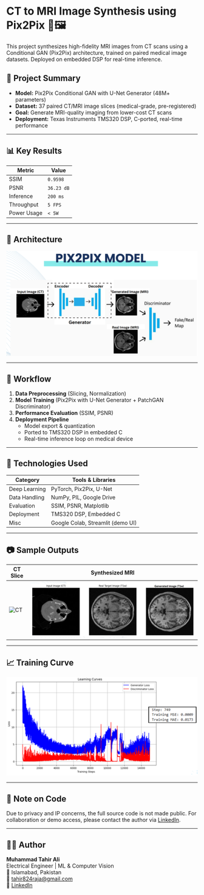 # CT to MRI Image Synthesis using Pix2Pix 🧠🖼️

This project synthesizes high-fidelity MRI images from CT scans using a Conditional GAN (Pix2Pix) architecture, trained on paired medical image datasets. Deployed on embedded DSP for real-time inference.

## 🔬 Project Summary

- **Model:** Pix2Pix Conditional GAN with U-Net Generator (48M+ parameters)
- **Dataset:** 37 paired CT/MRI image slices (medical-grade, pre-registered)
- **Goal:** Generate MRI-quality imaging from lower-cost CT scans
- **Deployment:** Texas Instruments TMS320 DSP, C-ported, real-time performance

---

## 📊 Key Results

| Metric       | Value     |
|--------------|-----------|
| SSIM         | `0.9598`  |
| PSNR         | `36.23 dB`|
| Inference    | `200 ms`  |
| Throughput   | `5 FPS`   |
| Power Usage  | `< 5W`    |

---

## 🧠 Architecture

![Architecture](assets/arch_diagram.png)

---

## 🚀 Workflow

1. **Data Preprocessing** (Slicing, Normalization)
2. **Model Training** (Pix2Pix with U-Net Generator + PatchGAN Discriminator)
3. **Performance Evaluation** (SSIM, PSNR)
4. **Deployment Pipeline**
   - Model export & quantization
   - Ported to TMS320 DSP in embedded C
   - Real-time inference loop on medical device

---

## 🔧 Technologies Used

| Category         | Tools & Libraries                      |
|------------------|----------------------------------------|
| Deep Learning    | PyTorch, Pix2Pix, U-Net                |
| Data Handling    | NumPy, PIL, Google Drive               |
| Evaluation       | SSIM, PSNR, Matplotlib                 |
| Deployment       | TMS320 DSP, Embedded C                 |
| Misc             | Google Colab, Streamlit (demo UI)     |

---

## 📷 Sample Outputs

| CT Slice | Synthesized MRI |
|----------|-----------------|
| ![CT](assets/ct_sample.png) | ![MRI](assets/mri_output_sample.png) |

---

## 📈 Training Curve

![Training Curve](assets/training_curve.png)

---

## 🔐 Note on Code

Due to privacy and IP concerns, the full source code is not made public. For collaboration or demo access, please contact the author via [LinkedIn](https://www.linkedin.com/in/muhammad-tahir-ali-b6256920a/).

---

## 🧑‍💻 Author

**Muhammad Tahir Ali**  
Electrical Engineer | ML & Computer Vision  
📍 Islamabad, Pakistan  
📧 tahir824raja@gmail.com  
🔗 [LinkedIn](https://www.linkedin.com/in/muhammad-tahir-ali-b6256920a/)  
